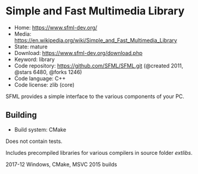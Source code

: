 # Simple and Fast Multimedia Library

- Home: https://www.sfml-dev.org/
- Media: https://en.wikipedia.org/wiki/Simple_and_Fast_Multimedia_Library
- State: mature
- Download: https://www.sfml-dev.org/download.php
- Keyword: library
- Code repository: https://github.com/SFML/SFML.git (@created 2011, @stars 6480, @forks 1246)
- Code language: C++
- Code license: zlib (core)

SFML provides a simple interface to the various components of your PC.

## Building

- Build system: CMake

Does not contain tests.

Includes precompiled libraries for various compilers in source folder _extlibs_.

2017-12
Windows, CMake, MSVC 2015 builds
